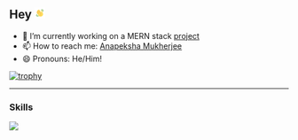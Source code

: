 ## Hey <img src="waving_hand.gif" width="20" height="20">

- 🔭 I’m currently working on a MERN stack [project](https://github.com/anapeksha/mern-full-stack)
- 📫 How to reach me: [Anapeksha Mukherjee](mailto:anapeksha.mukherjee@gmail.com)
- 😄 Pronouns: He/Him!

[![trophy](https://github-profile-trophy.vercel.app/?username=anapeksha&theme=dracula)](https://github.com/ryo-ma/github-profile-trophy)

---

### Skills

<a href="https://www.hackerrank.com/anapeksha"><img src="https://hrcdn.net/community-frontend/assets/brand/logo-new-white-green-a5cb16e0ae.svg" height=30></a>
